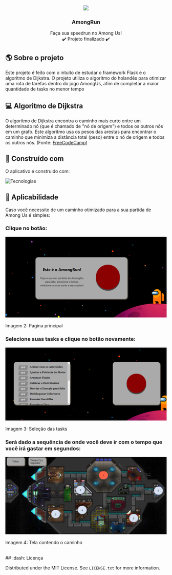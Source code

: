 <div align="center">
  <img src="https://play-lh.googleusercontent.com/8ddL1kuoNUB5vUvgDVjYY3_6HwQcrg1K2fd_R8soD-e2QYj8fT9cfhfh3G0hnSruLKec" style="width:15vw"></img>
  <h3 align="center">AmongRun</h3>

  <p align="center">
    Faça sua speedrun no Among Us! </br>
    ✔️ Projeto finalizado ✔️
  </p>
</div>


<!-- ABOUT THE PROJECT -->
## :earth_americas: Sobre o projeto

Este projeto é feito com o intuito de estudar o framework Flask e o algoritmo de Dijkstra. O projeto utiliza o algoritmo do holandês para otimizar uma rota de tarefas dentro do jogo AmongUs, afim de completar a maior quantidade de tasks no menor tempo

## 💻 Algoritmo de Dijkstra

O algoritmo de Dijkstra encontra o caminho mais curto entre um determinado nó (que é chamado de "nó de origem") e todos os outros nós em um grafo. Este algoritmo usa os pesos das arestas para encontrar o caminho que minimiza a distância total (peso) entre o nó de origem e todos os outros nós. (Fonte: [FreeCodeCamp](https://www.freecodecamp.org/portuguese/news/algoritmo-de-caminho-de-custo-minimo-de-dijkstra-uma-introducao-detalhada-e-visual/))

## :hammer: Construído com

O aplicativo é construido com:</br>

![Tecnologias](https://skillicons.dev/icons?i=python,html,css,flask)

## 💢 Aplicabilidade
Caso você necessite de um caminho otimizado para a sua partida de Among Us é simples:
</br>
### Clique no botão:
![Inicio](/website/static/img/Mainpage.PNG)
<p>Imagem 2: Página principal</p>

### Selecione suas tasks e clique no botão novamente:

![Seleção](/website/static/img/Escolha.PNG)

<p>Imagem 3: Seleção das tasks</p>

### Será dado a sequência de onde você deve ir com o tempo que você irá gastar em segundos:</br>

![Caminho](/website/static/img/Tela.PNG)

<p>Imagem 4: Tela contendo o caminho</p>

</br>
## :dash: Licença

Distributed under the MIT License. See `LICENSE.txt` for more information.
